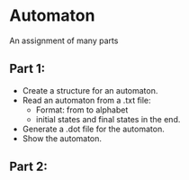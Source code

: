 # Automaton

An assignment of many parts

## Part 1:

- Create a structure for an automaton.
- Read an automaton from a .txt file:
  - Format: from to alphabet
  - initial states and final states in the end.
- Generate a .dot file for the automaton.
- Show the automaton.

## Part 2:
